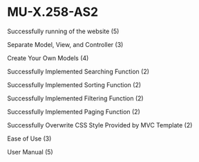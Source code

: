 # MU-X.258-AS2

Successfully running of the website (5) 

Separate Model, View, and Controller (3) 

Create Your Own Models (4)

Successfully Implemented Searching Function (2) 

Successfully Implemented Sorting Function (2) 

Successfully Implemented Filtering Function (2) 

Successfully Implemented Paging Function (2) 

Successfully Overwrite CSS Style Provided by MVC Template (2) 

Ease of Use (3) 

User Manual (5) 

